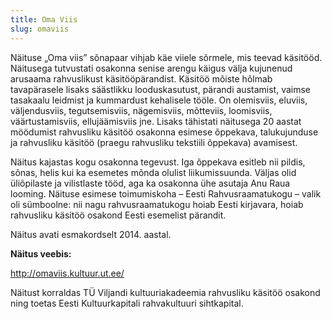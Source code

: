 ```yaml
---
title: Oma Viis
slug: omaviis
---
```

Näituse „Oma viis” sõnapaar vihjab käe viiele sõrmele, mis teevad käsitööd. Näitusega tutvustati osakonna senise arengu käigus välja kujunenud arusaama rahvuslikust käsitööpärandist. Käsitöö mõiste hõlmab tavapärasele lisaks säästlikku looduskasutust, pärandi austamist, vaimse tasakaalu leidmist ja kummardust kehalisele tööle. On olemisviis, eluviis, väljendusviis, tegutsemisviis, nägemisviis, mõtteviis, loomisviis, väärtustamisviis, ellujäämisviis jne. Lisaks tähistati näitusega 20 aastat möödumist rahvusliku käsitöö osakonna esimese õppekava, talukujunduse ja rahvusliku käsitöö (praegu rahvusliku tekstiili õppekava) avamisest.

Näitus kajastas kogu osakonna tegevust. Iga õppekava esitleb nii pildis, sõnas, helis kui ka esemetes mõnda olulist liikumissuunda. Väljas olid üliõpilaste ja vilistlaste tööd, aga ka osakonna ühe asutaja Anu Raua looming. Näituse esimese toimumiskoha – Eesti Rahvusraamatukogu – valik oli sümboolne: nii nagu rahvusraamatukogu hoiab Eesti kirjavara, hoiab rahvusliku käsitöö osakond Eesti esemelist pärandit.

Näitus avati esmakordselt 2014. aastal.

**Näitus veebis:**

http://omaviis.kultuur.ut.ee/

Näitust korraldas TÜ Viljandi kultuuriakadeemia rahvusliku käsitöö osakond ning toetas Eesti Kultuurkapitali rahvakultuuri sihtkapital.
